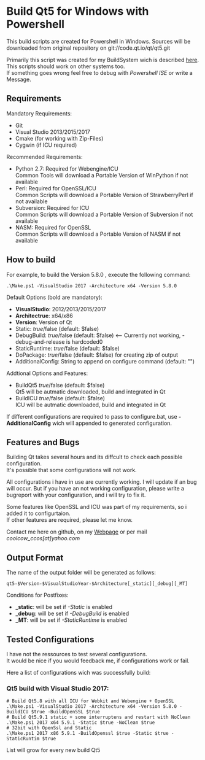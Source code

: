# Build Qt5 for Windows with Powershell

This build scripts are created for Powershell in Windows.
Sources will be downloaded from original repository on git://code.qt.io/qt/qt5.git

Primarily this script was created for my BuildSystem wich is described [here](https://adirmeier.de/0_Blog/ID_157/index.html).  
This scripts should work on other systems too.  
If something goes wrong feel free to debug with *Powershell ISE* or write a Message.

## Requirements

Mandatory Requirements:
 - Git
 - Visual Studio 2013/2015/2017
 - Cmake (for working with Zip-Files)
 - Cygwin (if ICU required)

Recommended Requirements:
 - Python 2.7: Required for Webengine/ICU  
    Common Tools will download a Portable Version of WinPython if not available
 - Perl: Required for OpenSSL/ICU  
    Common Scripts will download a Portable Version of StrawberryPerl if not available
 - Subversion: Required for ICU  
    Common Scripts will download a Portable Version of Subversion if not available
 - NASM: Required for OpenSSL  
    Common Scripts will download a Portable Version of NASM if not available

## How to build

For example, to build the Version 5.8.0 , execute the following command:

    .\Make.ps1 -VisualStudio 2017 -Architecture x64 -Version 5.8.0
    
Default Options (bold are mandatory):
 - **VisualStudio**: 2012/2013/2015/2017
 - **Architectrue**: x64/x86
 - **Version**: Version of Qt
 - Static: $true/$false (default: $false)
 - DebugBuild: $true/$false (default: $false) <-- Currently not working, -debug-and-release is hardcoded0
 - StaticRuntime: $true/$false (default: $false)
 - DoPackage: $true/$false (default: $false) for creating zip of output
 - AdditionalConfig: String to append on configure command (default: "")
 
Addtional Options and Features:
 - BuildQt5 $true/$false (default: $false)  
   Qt5 will be autmatic downloaded, build and integrated in Qt
 - BuildICU $true/$false (default: $false)  
   ICU will be autmatic downloaded, build and integrated in Qt
   
If different configurations are required to pass to configure.bat, use 
**-AdditionalConfig** wich will appended to generated configuration.

## Features and Bugs

Building Qt takes several hours and its diffcult to check each possible configuration.  
It's possible that some configurations will not work.

All configurations i have in use are currently working. I will update if an bug will
occur. But if you have an not working configuration, please write a bugreport with
your configuration, and i will try to fix it.

Some features like OpenSSL and ICU was part of my requirements, so i added it to configurtaion.  
If other features are required, please let me know.

Contact me here on github, on my [Webpage](https://adirmeier.de) or per mail *coolcow_ccos[at]yahoo.com* 
    
## Output Format

The name of the output folder will be generated as follows:

    qt5-$Version-$VisualStudioYear-$Architecture[_static][_debug][_MT]

Conditions for Postfixes:
 - **_static**: will be set if *-Static* is enabled
 - **_debug**: will be set if *-DebugBuild* is enabled
 - **_MT**: will be set if *-StaticRuntime* is enabled

## Tested Configurations  
 
I have not the ressources to test several configurations.  
It would be nice if you would feedback me, if configurations work or fail.
  
Here a list of configurations wich was successfully build:

### Qt5 build with Visual Studio 2017:

    # Build Qt5.8 with all ICU for Webkit and Webengine + OpenSSL
    .\Make.ps1 -VisualStudio 2017 -Architecture x64 -Version 5.8.0 -BuildICU $true -BuildOpenSSL $true
    # Build Qt5.9.1 static + some interruptens and restart with NoClean
    .\Make.ps1 2017 x64 5.9.1 -Static $true -NoClean $true
    # 32bit with OpenSsl and Static
    .\Make.ps1 2017 x86 5.9.1 -BuildOpenssl $true -Static $true -StaticRuntim $true 
    
List will grow for every new build Qt5
